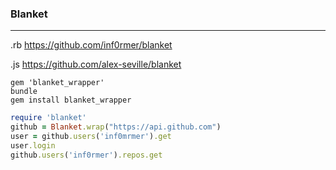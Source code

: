 ### Blanket
---
.rb
https://github.com/inf0rmer/blanket

.js
https://github.com/alex-seville/blanket

```
gem 'blanket_wrapper'
bundle
gem install blanket_wrapper

```

```ruby
require 'blanket'
github = Blanket.wrap("https://api.github.com")
user = github.users('inf0mrmer').get
user.login
github.users('inf0rmer').repos.get


```
